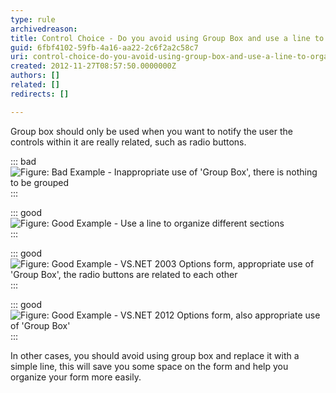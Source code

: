```yaml
---
type: rule
archivedreason: 
title: Control Choice - Do you avoid using Group Box and use a line to organize your form?
guid: 6fbf4102-59fb-4a16-aa22-2c6f2a2c58c7
uri: control-choice-do-you-avoid-using-group-box-and-use-a-line-to-organize-your-form
created: 2012-11-27T08:57:50.0000000Z
authors: []
related: []
redirects: []

---
```


Group box should only be used when you want to notify the user the controls within it are really related, such as radio buttons.

<!--endintro-->


::: bad  
![Figure: Bad Example - Inappropriate use of 'Group Box', there is nothing to be grouped](/rules/control-choice-do-you-avoid-using-group-box-and-use-a-line-to-organize-your-form/RulesT8.jpg)  
:::


::: good  
![Figure: Good Example - Use a line to organize different sections](/rules/control-choice-do-you-avoid-using-group-box-and-use-a-line-to-organize-your-form/RulesT4.jpg)  
:::


::: good  
![Figure: Good Example - VS.NET 2003 Options form, appropriate use of 'Group Box', the radio buttons are related to each other](/rules/control-choice-do-you-avoid-using-group-box-and-use-a-line-to-organize-your-form/RulesT6.gif)  
:::


::: good  
![Figure: Good Example - VS.NET 2012 Options form, also appropriate use of 'Group Box'](/rules/control-choice-do-you-avoid-using-group-box-and-use-a-line-to-organize-your-form/vsnet-groupbox.jpg)  
:::

In other cases, you should avoid using group box and replace it with a simple line, this will save you some space on the form and help you organize your form more easily.

